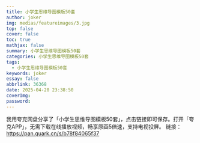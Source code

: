 ```yaml
---
title: 小学生思维导图模板50套
author: joker
img: medias/featureimages/3.jpg
top: false
cover: false
toc: true
mathjax: false
summary: 小学生思维导图模板50套
categories: 小学生思维导图模板50套
tags:
  - 小学生思维导图模板50套
keywords: joker
essay: false
abbrlink: 36368
date: 2025-04-20 23:38:50
coverImg:
password:
---
```


我用夸克网盘分享了「小学生思维导图模板50套」，点击链接即可保存。打开「夸克APP」，无需下载在线播放视频，畅享原画5倍速，支持电视投屏。
链接：https://pan.quark.cn/s/b78f84065f37
